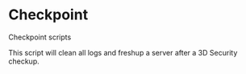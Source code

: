 # Checkpoint
Checkpoint scripts

This script will clean all logs and freshup a server after a 3D Security checkup.
